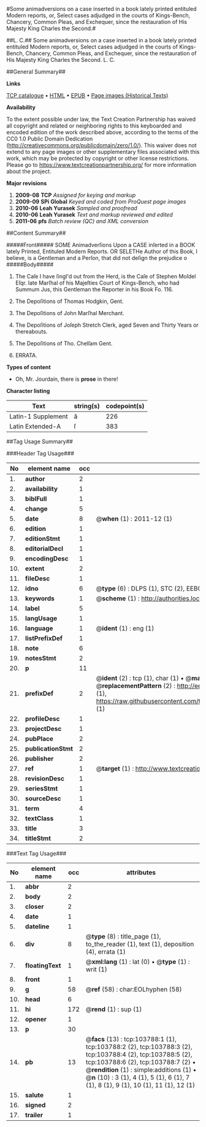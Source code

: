 #Some animadversions on a case inserted in a book lately printed entituled Modern reports, or, Select cases adjudged in the courts of Kings-Bench, Chancery, Common Pleas, and Exchequer, since the restauration of His Majesty King Charles the Second.#

##L. C.##
Some animadversions on a case inserted in a book lately printed entituled Modern reports, or, Select cases adjudged in the courts of Kings-Bench, Chancery, Common Pleas, and Exchequer, since the restauration of His Majesty King Charles the Second.
L. C.

##General Summary##

**Links**

[TCP catalogue](http://www.ota.ox.ac.uk/tcp/)  • 
[HTML](http://tei.it.ox.ac.uk/tcp/Texts-HTML/free/A35/A35579.html)  • 
[EPUB](http://tei.it.ox.ac.uk/tcp/Texts-EPUB/free/A35/A35579.epub) • 
[Page images (Historical Texts)](https://historicaltexts.jisc.ac.uk/eebo-15564546e)

**Availability**

To the extent possible under law, the Text Creation Partnership has waived all copyright and related or neighboring rights to this keyboarded and encoded edition of the work described above, according to the terms of the CC0 1.0 Public Domain Dedication (http://creativecommons.org/publicdomain/zero/1.0/). This waiver does not extend to any page images or other supplementary files associated with this work, which may be protected by copyright or other license restrictions. Please go to https://www.textcreationpartnership.org/ for more information about the project.

**Major revisions**

1. __2009-08__ __TCP__ *Assigned for keying and markup*
1. __2009-09__ __SPi Global__ *Keyed and coded from ProQuest page images*
1. __2010-06__ __Leah Yurasek__ *Sampled and proofread*
1. __2010-06__ __Leah Yurasek__ *Text and markup reviewed and edited*
1. __2011-06__ __pfs__ *Batch review (QC) and XML conversion*

##Content Summary##

#####Front#####
SOME Animadverſions Upon a CASE inſerted in a BOOK lately Printed, Entituled Modern Reports. OR SELETHe Author of this Book, I believe, is a Gentleman and a Perſon, that did not deſign the prejudice o
#####Body#####

1. The Caſe I have ſingl'd out from the Herd, is the Caſe of Stephen Moſdel Eſqr. late Marſhal of his Majeſties Court of Kings-Bench, who had Summum Jus, this Gentleman the Reporter in his Book Fo. 116.

1. The Depoſitions of Thomas Hodgkin, Gent.

1. The Depoſitions of John Marſhal Merchant.

1. The Depoſitions of Joſeph Stretch Clerk, aged Seven and Thirty Years or thereabouts.

1. The Depoſitions of Tho. Chelſam Gent.

1. ERRATA.

**Types of content**

  * Oh, Mr. Jourdain, there is **prose** in there!

**Character listing**


|Text|string(s)|codepoint(s)|
|---|---|---|
|Latin-1 Supplement|â|226|
|Latin Extended-A|ſ|383|

##Tag Usage Summary##

###Header Tag Usage###

|No|element name|occ|attributes|
|---|---|---|---|
|1.|__author__|2||
|2.|__availability__|1||
|3.|__biblFull__|1||
|4.|__change__|5||
|5.|__date__|8| @__when__ (1) : 2011-12 (1)|
|6.|__edition__|1||
|7.|__editionStmt__|1||
|8.|__editorialDecl__|1||
|9.|__encodingDesc__|1||
|10.|__extent__|2||
|11.|__fileDesc__|1||
|12.|__idno__|6| @__type__ (6) : DLPS (1), STC (2), EEBO-CITATION (1), OCLC (1), VID (1)|
|13.|__keywords__|1| @__scheme__ (1) : http://authorities.loc.gov/ (1)|
|14.|__label__|5||
|15.|__langUsage__|1||
|16.|__language__|1| @__ident__ (1) : eng (1)|
|17.|__listPrefixDef__|1||
|18.|__note__|6||
|19.|__notesStmt__|2||
|20.|__p__|11||
|21.|__prefixDef__|2| @__ident__ (2) : tcp (1), char (1)  •  @__matchPattern__ (2) : ([0-9\-]+):([0-9IVX]+) (1), (.+) (1)  •  @__replacementPattern__ (2) : http://eebo.chadwyck.com/downloadtiff?vid=$1&page=$2 (1), https://raw.githubusercontent.com/textcreationpartnership/Texts/master/tcpchars.xml#$1 (1)|
|22.|__profileDesc__|1||
|23.|__projectDesc__|1||
|24.|__pubPlace__|2||
|25.|__publicationStmt__|2||
|26.|__publisher__|2||
|27.|__ref__|1| @__target__ (1) : http://www.textcreationpartnership.org/docs/. (1)|
|28.|__revisionDesc__|1||
|29.|__seriesStmt__|1||
|30.|__sourceDesc__|1||
|31.|__term__|4||
|32.|__textClass__|1||
|33.|__title__|3||
|34.|__titleStmt__|2||


###Text Tag Usage###

|No|element name|occ|attributes|
|---|---|---|---|
|1.|__abbr__|2||
|2.|__body__|2||
|3.|__closer__|2||
|4.|__date__|1||
|5.|__dateline__|1||
|6.|__div__|8| @__type__ (8) : title_page (1), to_the_reader (1), text (1), deposition (4), errata (1)|
|7.|__floatingText__|1| @__xml:lang__ (1) : lat (0)  •  @__type__ (1) : writ (1)|
|8.|__front__|1||
|9.|__g__|58| @__ref__ (58) : char:EOLhyphen (58)|
|10.|__head__|6||
|11.|__hi__|172| @__rend__ (1) : sup (1)|
|12.|__opener__|1||
|13.|__p__|30||
|14.|__pb__|13| @__facs__ (13) : tcp:103788:1 (1), tcp:103788:2 (2), tcp:103788:3 (2), tcp:103788:4 (2), tcp:103788:5 (2), tcp:103788:6 (2), tcp:103788:7 (2)  •  @__rendition__ (1) : simple:additions (1)  •  @__n__ (10) : 3 (1), 4 (1), 5 (1), 6 (1), 7 (1), 8 (1), 9 (1), 10 (1), 11 (1), 12 (1)|
|15.|__salute__|1||
|16.|__signed__|2||
|17.|__trailer__|1||
